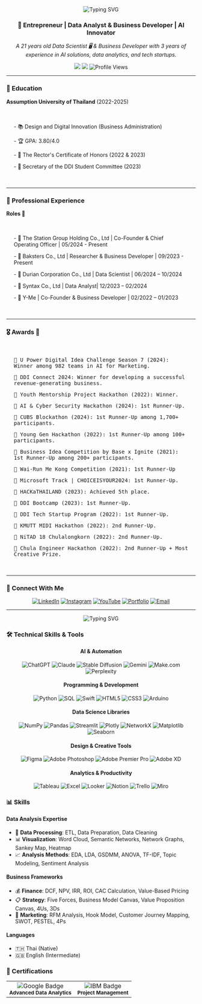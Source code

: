 <div align="center">
  <img src="https://readme-typing-svg.demolab.com?font=Fira+Code&size=32&duration=2800&pause=2000&color=A9FEF7&center=true&vCenter=true&width=940&lines=Hi+👋+I'm+Naruebet+Aungsirikulthumrong" alt="Typing SVG" />
</div>

<h3 align="center">🚀 Entrepreneur | Data Analyst & Business Developer | AI Innovator</h3>

<div align="center">
  <p><i>A 21 years old Data Scientist 🖥️ & Business Developer with 3 years of experience in AI solutions, data analytics, and tech startups.</i></p>
</div> 

<div align="center">
  <a href="mailto:leonaruebet@gmail.com"><img src="https://img.shields.io/badge/Email-leonaruebet%40gmail.com-red?style=for-the-badge&logo=gmail&logoColor=white"></a>
  <a href="tel:+66917013333"><img src="https://img.shields.io/badge/Phone-+66_91701333-green?style=for-the-badge&logo=phone&logoColor=white"></a>
  <img src="https://komarev.com/ghpvc/?username=your-username&style=flat-square&color=blue" alt="Profile Views"/>
</div>

---

### 🧑 Education

**Assumption University of Thailand** (2022-2025)
  <kbd>
    <div align="left" style="padding: 20px;">
      <p>- 📚 Design and Digital Innovation (Business Administration)</p>
      <p>- 🏆 GPA: 3.80/4.0</p>
      <p>- 🎯 The Rector's Certificate of Honors (2022 & 2023)</p>
      <p>- 🎯 Secretary of the DDI Student Committee (2023)</p>
    </div>
  </kbd>

---
### 💼 Professional Experience


**Roles 🌟**
  <kbd>
    <div align="left" style="padding: 20px;">
      <p>- 🏢 The Station Group Holding Co., Ltd | Co-Founder & Chief Operating Officer | 05/2024 - Present</p>
      <p>- 🏢 Baksters Co., Ltd | Researcher & Business Developer | 09/2023 - Present</p>
      <p>- 🏢 Durian Corporation Co., Ltd | Data Scientist | 06/2024 – 10/2024</p>
      <p>- 🏢 Syntax Co., Ltd | Data Analyst| 12/2023 – 02/2024</p>
      <p>- 🏢 Y-Me | Co-Founder & Business Developer | 02/2022 – 01/2023</p>
    </div>
  </kbd>

<div align="left">
  <div>

---

### 🎖️ Awards 🌟

  <kbd>
    <div align="left" style="padding: 20px;">
      <p>🥇 U Power Digital Idea Challenge Season 7 (2024): Winner among 982 teams in AI for Marketing.</p>
      <p>🥇 DDI Connect 2024: Winner for developing a successful revenue-generating business.</p>
      <p>🥇 Youth Mentorship Project Hackathon (2022): Winner.</p>
      <p>🥈 AI & Cyber Security Hackathon (2024): 1st Runner-Up.</p>
      <p>🥈 CUBS Blockathon (2024): 1st Runner-Up among 1,700+ participants.</p>
      <p>🥈 Young Gen Hackathon (2022): 1st Runner-Up among 100+ participants.</p>
      <p>🥈 Business Idea Competition by Base x Ignite (2021): 1st Runner-Up among 200+ participants.</p>
      <p>🥈 Wai-Run Me Kong Competition (2021): 1st Runner-Up</p>
      <p>🥈 Microsoft Track | CHOICEISYOUR2024: 1st Runner-Up.</p>
      <p>🥈 HACKaTHAILAND (2023): Achieved 5th place.</p>
      <p>🥈 DDI Bootcamp (2023): 1st Runner-Up.</p>
      <p>🥈 DDI Tech Startup Program (2022): 1st Runner-Up.</p>
      <p>🥉 KMUTT MIDI Hackathon (2022): 2nd Runner-Up.</p>
      <p>🥉 NiTAD 18 Chulalongkorn (2022): 2nd Runner-Up.</p>
      <p>🥉 Chula Engineer Hackathon (2022): 2nd Runner-Up + Most Creative Prize.</p>
    </div>
  </kbd>
</div>

---

### 🤝 Connect With Me

<div align="center">
  
[![LinkedIn](https://img.shields.io/badge/LinkedIn-0077B5?style=for-the-badge&logo=linkedin&logoColor=white)](https://www.linkedin.com/in/leonaruebet/)
[![Instagram](https://img.shields.io/badge/Instagram-E4405F?style=for-the-badge&logo=instagram&logoColor=white)](https://www.instagram.com/leonaruebet/)
[![YouTube](https://img.shields.io/badge/YouTube-FF0000?style=for-the-badge&logo=youtube&logoColor=white)](https://www.youtube.com/@leonaruebet)
[![Portfolio](https://img.shields.io/badge/Portfolio-FF7139?style=for-the-badge&logo=Firefox-Browser&logoColor=white)](https://naruebet.ireadcustomer.com)
[![Email](https://img.shields.io/badge/Email-D14836?style=for-the-badge&logo=gmail&logoColor=white)](mailto:leonaruebet@gmail.com)

</div>

---

<div align="center">
  <img src="https://readme-typing-svg.demolab.com?font=Fira+Code&size=24&duration=2800&pause=2000&color=A9FEF7&center=true&vCenter=true&width=940&lines=Innovating+at+the+intersection+of+Data,+AI,+and+Business!" alt="Typing SVG" />
</div>

### 🛠️ Technical Skills & Tools

<div align="center">

#### AI & Automation
![ChatGPT](https://img.shields.io/badge/ChatGPT-74aa9c?style=for-the-badge&logo=openai&logoColor=white)
![Claude](https://img.shields.io/badge/Claude-000000?style=for-the-badge)
![Stable Diffusion](https://img.shields.io/badge/Stable_Diffusion-FF9E0F?style=for-the-badge)
![Gemini](https://img.shields.io/badge/Gemini-4285F4?style=for-the-badge&logo=google&logoColor=white)
![Make.com](https://img.shields.io/badge/Make.com-2E77BC?style=for-the-badge)
![Perplexity](https://img.shields.io/badge/Perplexity-purple?style=for-the-badge)

#### Programming & Development
![Python](https://img.shields.io/badge/Python-3776AB?style=for-the-badge&logo=python&logoColor=white)
![SQL](https://img.shields.io/badge/SQL-4479A1?style=for-the-badge&logo=mysql&logoColor=white)
![Swift](https://img.shields.io/badge/Swift-FA7343?style=for-the-badge&logo=swift&logoColor=white)
![HTML5](https://img.shields.io/badge/HTML5-E34F26?style=for-the-badge&logo=html5&logoColor=white)
![CSS3](https://img.shields.io/badge/CSS3-1572B6?style=for-the-badge&logo=css3&logoColor=white)
![Arduino](https://img.shields.io/badge/Arduino-00979D?style=for-the-badge&logo=Arduino&logoColor=white)

#### Data Science Libraries
![NumPy](https://img.shields.io/badge/NumPy-013243?style=for-the-badge&logo=numpy&logoColor=white)
![Pandas](https://img.shields.io/badge/Pandas-150458?style=for-the-badge&logo=pandas&logoColor=white)
![Streamlit](https://img.shields.io/badge/Streamlit-FF4B4B?style=for-the-badge&logo=Streamlit&logoColor=white)
![Plotly](https://img.shields.io/badge/Plotly-3F4F75?style=for-the-badge&logo=plotly&logoColor=white)
![NetworkX](https://img.shields.io/badge/NetworkX-blue?style=for-the-badge)
![Matplotlib](https://img.shields.io/badge/Matplotlib-11557c?style=for-the-badge)
![Seaborn](https://img.shields.io/badge/Seaborn-3776AB?style=for-the-badge)

#### Design & Creative Tools
![Figma](https://img.shields.io/badge/Figma-F24E1E?style=for-the-badge&logo=figma&logoColor=white)
![Adobe Photoshop](https://img.shields.io/badge/Photoshop-31A8FF?style=for-the-badge&logo=adobe%20photoshop&logoColor=white)
![Adobe Premier Pro](https://img.shields.io/badge/Premier_Pro-9999FF?style=for-the-badge&logo=adobe%20premiere%20pro&logoColor=white)
![Adobe XD](https://img.shields.io/badge/Adobe_XD-FF61F6?style=for-the-badge&logo=adobe%20xd&logoColor=white)

#### Analytics & Productivity
![Tableau](https://img.shields.io/badge/Tableau-E97627?style=for-the-badge&logo=Tableau&logoColor=white)
![Excel](https://img.shields.io/badge/Excel-217346?style=for-the-badge&logo=microsoft-excel&logoColor=white)
![Looker](https://img.shields.io/badge/Looker-4285F4?style=for-the-badge&logo=looker&logoColor=white)
![Notion](https://img.shields.io/badge/Notion-000000?style=for-the-badge&logo=notion&logoColor=white)
![Trello](https://img.shields.io/badge/Trello-0052CC?style=for-the-badge&logo=trello&logoColor=white)
![Miro](https://img.shields.io/badge/Miro-050038?style=for-the-badge&logo=Miro&logoColor=white)

</div>

### 📊 Skills

<div align="left">

#### Data Analysis Expertise
- 🔄 **Data Processing**: ETL, Data Preparation, Data Cleaning
- 📊 **Visualization**: Word Cloud, Semantic Networks, Network Graphs, Sankey Map, Heatmap
- 📈 **Analysis Methods**: EDA, LDA, GSDMM, ANOVA, TF-IDF, Topic Modeling, Sentiment Analysis

#### Business Frameworks
- 💰 **Finance**: DCF, NPV, IRR, ROI, CAC Calculation, Value-Based Pricing
- 📋 **Strategy**: Five Forces, Business Model Canvas, Value Proposition Canvas, 4Us, 3Ds
- 📢 **Marketing**: RFM Analysis, Hook Model, Customer Journey Mapping, SWOT, PESTEL, 4Ps

#### Languages
- 🇹🇭 Thai (Native)
- 🇬🇧 English (Intermediate)

</div>

### 📜 Certifications

<div align="left">
  <table>
    <tr>
      <td align="center">
        <img src="https://img.shields.io/badge/Issuer-Google-4285F4?style=for-the-badge&logo=google&logoColor=white" alt="Google Badge"/>
        <br>
        <sub><b>Advanced Data Analytics</b></sub>
      </td>
      <td align="center">
        <img src="https://img.shields.io/badge/Issuer-IBM-052FAD?style=for-the-badge&logo=ibm&logoColor=white" alt="IBM Badge"/>
        <br>
        <sub><b>Project Management</b></sub>
      </td>
    </tr>
  </table>
</div>


